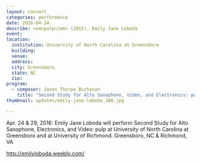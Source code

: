 ```yaml
---
layout: concert
categories: performance
date: 2016-04-24
describe: <em>pulp</em> (2015), Emily Jane Loboda
event:
location:
  institution: University of North Carolina at Greensboro
  building:
  venue:
  address:
  city: Greensboro
  state: NC
  zip:
program:
  - composer: Jason Thorpe Buchanan
    title: "Second Study for Alto Saxophone, Video, and Electronics: pulp"
thumbnail: updates/emily-jane-loboda_280.jpg

---
```


Apr. 24 & 29, 2016: Emily Jane Loboda will perform Second Study for Alto Saxophone, Electronics, and Video: pulp at University of North Carolina at Greensboro and at University of Richmond. Greensboro, NC & Richmond, VA

http://emilyloboda.weebly.com/
